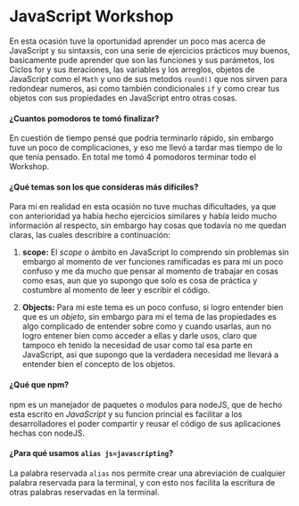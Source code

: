 # JavaScript Workshop

En esta ocasión tuve la oportunidad aprender un poco mas acerca de JavaScript y su sintaxsis, con una serie de ejercicios prácticos muy buenos, basicamente pude aprender que son las funciones y sus parámetos, los Ciclos for y sus iteraciones, las variables y los arreglos, objetos de JavaScript como el `Math` y uno de sus metodos `round()` que nos sirven para redondear numeros, asi como también condicionales `if` y como crear tus objetos con sus propiedades en JavaScript entro otras cosas.

#### ¿Cuantos pomodoros te tomó finalizar?

En cuestión de tiempo pensé que podría terminarlo rápido, sin embargo tuve un poco de complicaciones, y eso me llevó a tardar mas tiempo de lo que tenía pensado. En total me tomó 4 pomodoros terminar todo el Workshop.

#### ¿Qué temas son los que consideras más difíciles?

Para mi en realidad en esta ocasión no tuve muchas dificultades, ya que con anterioridad ya había hecho ejercicios similares y había leido mucho información al respecto, sin embargo hay cosas que todavía no me quedan claras, las cuales describire a continuación:

1. **scope:** El *scope* o ámbito en JavaScript lo comprendo sin problemas sin embargo al momento de ver funciones ramificadas es para mi un poco confuso y me da mucho que pensar al momento de trabajar en cosas como esas, aun que yo supongo que solo es cosa de práctica y costumbre al momento de leer y escribir el código.

2. **Objects:** Para mi este tema es un poco confuso, si logro entender bien que es un *objeto*, sin embargo para mi el tema de las propiedades es algo complicado de entender sobre como y cuando usarlas, aun no logro entener bien como acceder a ellas y darle usos, claro que tampoco eh tenido la necesidad de usar como tal esa parte en JavaScript, asi que supongo que la verdadera necesidad me llevará a entender bien el concepto de los objetos.

#### ¿Qué que npm?

npm  es un manejador de paquetes o modulos para nodeJS, que de hecho esta escrito en *JavaScript* y su funcion princial es facilitar a los desarrolladores el poder compartir y reusar el código de sus aplicaciones hechas con nodeJS.

#### ¿Para qué usamos `alias js=javascripting`?

La palabra reservada `alias` nos permite crear una abreviación de cualquier palabra reservada para la terminal, y con esto nos facilita la escritura de otras palabras reservadas en la terminal. 
